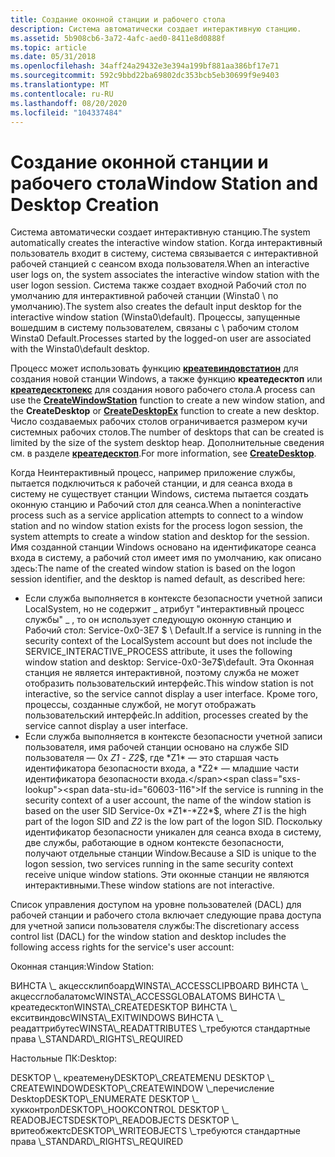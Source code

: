 ```yaml
---
title: Создание оконной станции и рабочего стола
description: Система автоматически создает интерактивную станцию.
ms.assetid: 5b908cb6-3a72-4afc-aed0-8411e8d0888f
ms.topic: article
ms.date: 05/31/2018
ms.openlocfilehash: 34aff24a29432e3e394a199bf881aa386bf17e71
ms.sourcegitcommit: 592c9bbd22ba69802dc353bcb5eb30699f9e9403
ms.translationtype: MT
ms.contentlocale: ru-RU
ms.lasthandoff: 08/20/2020
ms.locfileid: "104337484"
---
```

# <a name="window-station-and-desktop-creation"></a><span data-ttu-id="60603-103">Создание оконной станции и рабочего стола</span><span class="sxs-lookup"><span data-stu-id="60603-103">Window Station and Desktop Creation</span></span>

<span data-ttu-id="60603-104">Система автоматически создает интерактивную станцию.</span><span class="sxs-lookup"><span data-stu-id="60603-104">The system automatically creates the interactive window station.</span></span> <span data-ttu-id="60603-105">Когда интерактивный пользователь входит в систему, система связывается с интерактивной рабочей станцией с сеансом входа пользователя.</span><span class="sxs-lookup"><span data-stu-id="60603-105">When an interactive user logs on, the system associates the interactive window station with the user logon session.</span></span> <span data-ttu-id="60603-106">Система также создает входной Рабочий стол по умолчанию для интерактивной рабочей станции (Winsta0 \\ по умолчанию).</span><span class="sxs-lookup"><span data-stu-id="60603-106">The system also creates the default input desktop for the interactive window station (Winsta0\\default).</span></span> <span data-ttu-id="60603-107">Процессы, запущенные вошедшим в систему пользователем, связаны с \\ рабочим столом Winsta0 Default.</span><span class="sxs-lookup"><span data-stu-id="60603-107">Processes started by the logged-on user are associated with the Winsta0\\default desktop.</span></span>

<span data-ttu-id="60603-108">Процесс может использовать функцию [**креатевиндовстатион**](/windows/win32/api/winuser/nf-winuser-createwindowstationa) для создания новой станции Windows, а также функцию **креатедесктоп** или [**креатедесктопекс**](/windows/win32/api/winuser/nf-winuser-createdesktopexa) для создания нового рабочего стола.</span><span class="sxs-lookup"><span data-stu-id="60603-108">A process can use the [**CreateWindowStation**](/windows/win32/api/winuser/nf-winuser-createwindowstationa) function to create a new window station, and the **CreateDesktop** or [**CreateDesktopEx**](/windows/win32/api/winuser/nf-winuser-createdesktopexa) function to create a new desktop.</span></span> <span data-ttu-id="60603-109">Число создаваемых рабочих столов ограничивается размером кучи системных рабочих столов.</span><span class="sxs-lookup"><span data-stu-id="60603-109">The number of desktops that can be created is limited by the size of the system desktop heap.</span></span> <span data-ttu-id="60603-110">Дополнительные сведения см. в разделе [**креатедесктоп**](/windows/win32/api/winuser/nf-winuser-createdesktopa).</span><span class="sxs-lookup"><span data-stu-id="60603-110">For more information, see [**CreateDesktop**](/windows/win32/api/winuser/nf-winuser-createdesktopa).</span></span>

<span data-ttu-id="60603-111">Когда Неинтерактивный процесс, например приложение службы, пытается подключиться к рабочей станции, и для сеанса входа в систему не существует станции Windows, система пытается создать оконную станцию и Рабочий стол для сеанса.</span><span class="sxs-lookup"><span data-stu-id="60603-111">When a noninteractive process such as a service application attempts to connect to a window station and no window station exists for the process logon session, the system attempts to create a window station and desktop for the session.</span></span> <span data-ttu-id="60603-112">Имя созданной станции Windows основано на идентификаторе сеанса входа в систему, а рабочий стол имеет имя по умолчанию, как описано здесь:</span><span class="sxs-lookup"><span data-stu-id="60603-112">The name of the created window station is based on the logon session identifier, and the desktop is named default, as described here:</span></span>

-   <span data-ttu-id="60603-113">Если служба выполняется в контексте безопасности учетной записи LocalSystem, но не содержит \_ атрибут "интерактивный процесс службы" \_ , то он использует следующую оконную станцию и Рабочий стол: Service-0x0-3E7 $ \\ Default.</span><span class="sxs-lookup"><span data-stu-id="60603-113">If a service is running in the security context of the LocalSystem account but does not include the SERVICE\_INTERACTIVE\_PROCESS attribute, it uses the following window station and desktop: Service-0x0-3e7$\\default.</span></span> <span data-ttu-id="60603-114">Эта Оконная станция не является интерактивной, поэтому служба не может отобразить пользовательский интерфейс.</span><span class="sxs-lookup"><span data-stu-id="60603-114">This window station is not interactive, so the service cannot display a user interface.</span></span> <span data-ttu-id="60603-115">Кроме того, процессы, созданные службой, не могут отображать пользовательский интерфейс.</span><span class="sxs-lookup"><span data-stu-id="60603-115">In addition, processes created by the service cannot display a user interface.</span></span>
-   <span data-ttu-id="60603-116">Если служба выполняется в контексте безопасности учетной записи пользователя, имя рабочей станции основано на службе SID пользователя — 0x *Z1* - *Z2*$, где *Z1* — это старшая часть идентификатора безопасности входа, а *Z2* — младшие части идентификатора безопасности входа.</span><span class="sxs-lookup"><span data-stu-id="60603-116">If the service is running in the security context of a user account, the name of the window station is based on the user SID Service-0x *Z1*-*Z2*$, where *Z1* is the high part of the logon SID and *Z2* is the low part of the logon SID.</span></span> <span data-ttu-id="60603-117">Поскольку идентификатор безопасности уникален для сеанса входа в систему, две службы, работающие в одном контексте безопасности, получают отдельные станции Window.</span><span class="sxs-lookup"><span data-stu-id="60603-117">Because a SID is unique to the logon session, two services running in the same security context receive unique window stations.</span></span> <span data-ttu-id="60603-118">Эти оконные станции не являются интерактивными.</span><span class="sxs-lookup"><span data-stu-id="60603-118">These window stations are not interactive.</span></span>

<span data-ttu-id="60603-119">Список управления доступом на уровне пользователей (DACL) для рабочей станции и рабочего стола включает следующие права доступа для учетной записи пользователя службы:</span><span class="sxs-lookup"><span data-stu-id="60603-119">The discretionary access control list (DACL) for the window station and desktop includes the following access rights for the service's user account:</span></span>

<span data-ttu-id="60603-120">Оконная станция:</span><span class="sxs-lookup"><span data-stu-id="60603-120">Window Station:</span></span>

<dl> <span data-ttu-id="60603-121">ВИНСТА \_ акцессклипбоард</span><span class="sxs-lookup"><span data-stu-id="60603-121">WINSTA\_ACCESSCLIPBOARD</span></span>  
<span data-ttu-id="60603-122">ВИНСТА \_ акцессглобалатомс</span><span class="sxs-lookup"><span data-stu-id="60603-122">WINSTA\_ACCESSGLOBALATOMS</span></span>  
<span data-ttu-id="60603-123">ВИНСТА \_ креатедесктоп</span><span class="sxs-lookup"><span data-stu-id="60603-123">WINSTA\_CREATEDESKTOP</span></span>  
<span data-ttu-id="60603-124">ВИНСТА \_ екситвиндовс</span><span class="sxs-lookup"><span data-stu-id="60603-124">WINSTA\_EXITWINDOWS</span></span>  
<span data-ttu-id="60603-125">ВИНСТА \_ реадаттрибутес</span><span class="sxs-lookup"><span data-stu-id="60603-125">WINSTA\_READATTRIBUTES</span></span>  
<span data-ttu-id="60603-126">\_требуются стандартные права \_</span><span class="sxs-lookup"><span data-stu-id="60603-126">STANDARD\_RIGHTS\_REQUIRED</span></span>  
</dl>

<span data-ttu-id="60603-127">Настольные ПК:</span><span class="sxs-lookup"><span data-stu-id="60603-127">Desktop:</span></span>

<dl> <span data-ttu-id="60603-128">DESKTOP \_ креатемену</span><span class="sxs-lookup"><span data-stu-id="60603-128">DESKTOP\_CREATEMENU</span></span>  
<span data-ttu-id="60603-129">DESKTOP \_ CREATEWINDOW</span><span class="sxs-lookup"><span data-stu-id="60603-129">DESKTOP\_CREATEWINDOW</span></span>  
<span data-ttu-id="60603-130">\_перечисление Desktop</span><span class="sxs-lookup"><span data-stu-id="60603-130">DESKTOP\_ENUMERATE</span></span>  
<span data-ttu-id="60603-131">DESKTOP \_ хукконтрол</span><span class="sxs-lookup"><span data-stu-id="60603-131">DESKTOP\_HOOKCONTROL</span></span>  
<span data-ttu-id="60603-132">DESKTOP \_ READOBJECTS</span><span class="sxs-lookup"><span data-stu-id="60603-132">DESKTOP\_READOBJECTS</span></span>  
<span data-ttu-id="60603-133">DESKTOP \_ вритеобжектс</span><span class="sxs-lookup"><span data-stu-id="60603-133">DESKTOP\_WRITEOBJECTS</span></span>  
<span data-ttu-id="60603-134">\_требуются стандартные права \_</span><span class="sxs-lookup"><span data-stu-id="60603-134">STANDARD\_RIGHTS\_REQUIRED</span></span>  
</dl>

 

 